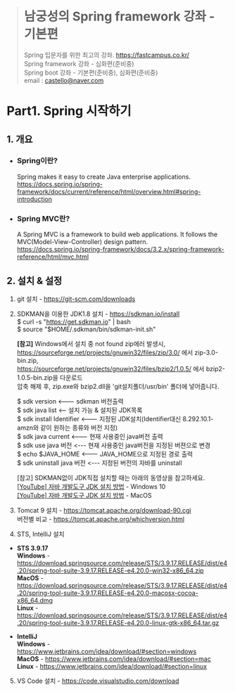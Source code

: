 > # 남궁성의 Spring framework 강좌 - 기본편
> Spring 입문자를 위한 최고의 강좌.  https://fastcampus.co.kr/                
> Spring framework 강좌 - 심화편(준비중)  
> Spring boot 강좌 - 기본편(준비중), 심화편(준비중)  
> email : castello@naver.com  

# Part1. Spring 시작하기
## 1. 개요    
  - ### Spring이란?  
    Spring makes it easy to create Java enterprise applications.  
    https://docs.spring.io/spring-framework/docs/current/reference/html/overview.html#spring-introduction  
  - ### Spring MVC란?  
    A Spring MVC is a framework to build web applications. It follows the MVC(Model-View-Controller) design pattern.
    https://docs.spring.io/spring-framework/docs/3.2.x/spring-framework-reference/html/mvc.html  

## 2. 설치 & 설정  

1. git 설치 - https://git-scm.com/downloads 
2. SDKMAN을 이용한 JDK1.8 설치 - https://sdkman.io/install  
      $ curl -s "https://get.sdkman.io" | bash  
      $ source "$HOME/.sdkman/bin/sdkman-init.sh" 

   **[참고]** Windows에서 설치 중 not found zip에러 발생시, 
        https://sourceforge.net/projects/gnuwin32/files/zip/3.0/ 에서 zip-3.0-bin.zip,    
        https://sourceforge.net/projects/gnuwin32/files/bzip2/1.0.5/ 에서 bzip2-1.0.5-bin.zip을 다운로드  
        압축 해제 후, zip.exe와 bzip2.dll을 'git설치폴더/usr/bin' 폴더에 넣어줍니다.  
  
    $ sdk version  <--- sdkman 버전출력  
    $ sdk java list  <-- 설치 가능 & 설치된 JDK목록  
    $ sdk install Identifier <--- 지정된 JDK설치(Identifier대신 8.292.10.1-amzn와 같이 원하는 종류와 버전 지정)  
    $ sdk java current <--- 현재 사용중인 java버전 출력  
    $ sdk use java 버전 <--- 현재 사용중인 java버전을 지정된 버젼으로 변경  
    $ echo $JAVA_HOME <--- JAVA_HOME으로 지정된 경로 출력  
    $ sdk uninstall java 버전  <--- 지정된 버전의 자바를 uninstall  

  
    [참고] SDKMAN없이 JDK직접 설치할 때는 아래의 동영상을 참고하세요.  
            [\[YouTube\] 자바 개발도구 JDK 설치 방법](https://youtu.be/Q1AGokud_x4) - Windows 10   
            [\[YouTube\] 자바 개발도구 JDK 설치 방법](https://youtu.be/Q1AGokud_x4) - MacOS

3. Tomcat 9 설치 - https://tomcat.apache.org/download-90.cgi  
  버전별 비교    - https://tomcat.apache.org/whichversion.html
  
4. STS, IntelliJ 설치    
- **STS 3.9.17**  
**Windows** - https://download.springsource.com/release/STS/3.9.17.RELEASE/dist/e4.20/spring-tool-suite-3.9.17.RELEASE-e4.20.0-win32-x86_64.zip  
**MacOS** - https://download.springsource.com/release/STS/3.9.17.RELEASE/dist/e4.20/spring-tool-suite-3.9.17.RELEASE-e4.20.0-macosx-cocoa-x86_64.dmg  
**Linux** - https://download.springsource.com/release/STS/3.9.17.RELEASE/dist/e4.20/spring-tool-suite-3.9.17.RELEASE-e4.20.0-linux-gtk-x86_64.tar.gz  

- **IntelliJ**   
**Windows** - https://www.jetbrains.com/idea/download/#section=windows  
**MacOS** - https://www.jetbrains.com/idea/download/#section=mac  
**Linux** - https://www.jetbrains.com/idea/download/#section=linux  

5. VS Code 설치 - https://code.visualstudio.com/download
